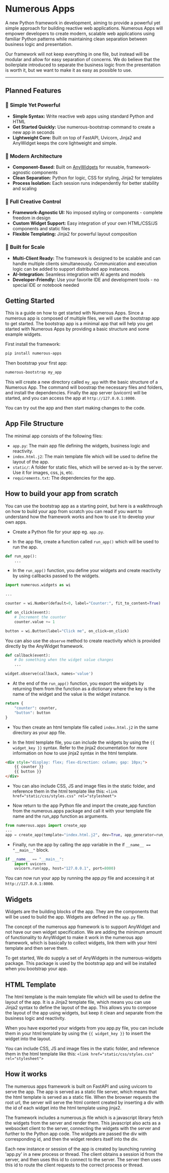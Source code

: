 # Numerous Apps

A new Python framework in development, aiming to provide a powerful yet simple approach for building reactive web applications. Numerous Apps will empower developers to create modern, scalable web applications using familiar Python patterns while maintaining clean separation between business logic and presentation.

Our framework will not keep everything in one file, but instead will be modular and allow for easy separation of concerns. We do believe that the boilerplate introduced to separate the business logic from the presentation is worth it, but we want to make it as easy as possible to use.

---

## Planned Features

### 🚀 **Simple Yet Powerful**
- **Simple Syntax:** Write reactive web apps using standard Python and HTML 
- **Get Started Quickly:** Use numerous-bootstrap command to create a new app in seconds
- **Lightweight Core:** Built on top of FastAPI, Uvicorn, Jinja2 and AnyWidget keeps the core lightweight and simple.

### 🔧 **Modern Architecture**
- **Component-Based:** Built on [AnyWidgets](https://anywidgets.dev/) for reusable, framework-agnostic components
- **Clean Separation:** Python for logic, CSS for styling, Jinja2 for templates
- **Process Isolation:** Each session runs independently for better stability and scaling

### 🎨 **Full Creative Control**
- **Framework-Agnostic UI:** No imposed styling or components - complete freedom in design
- **Custom Widget Support:** Easy integration of your own HTML/CSS/JS components and static files
- **Flexible Templating:** Jinja2 for powerful layout composition

### 💪 **Built for Scale**
- **Multi-Client Ready:** The framework is designed to be scalable and can handle multiple clients simultaneously. Communication and execution logic can be added to support distributed app instances.
- **AI-Integration:** Seamless integration with AI agents and models
- **Developer-Friendly:** Use your favorite IDE and development tools - no special IDE or notebook needed

## Getting Started

This is a guide on how to get started with Numerous Apps. Since a numerous app is composed of multiple files, we will use the bootstrap app to get started. The bootstrap app is a minimal app that will help you get started with Numerous Apps by providing a basic structure and some example widgets.

First install the framework:

```bash
pip install numerous-apps
```

Then bootstrap your first app:

```bash
numerous-bootstrap my_app   
```

This will create a new directory called `my_app` with the basic structure of a Numerous App. The command will boostrap the necessary files and folders, and install the dependencies. Finally the app server (uvicorn) will be started, and you can access the app at `http://127.0.0.1:8000`.

You can try out the app and then start making changes to the code.

## App File Structure

The minimal app consists of the following files:

- `app.py`: The main app file defining the widgets, business logic and reactivity.
- `index.html.j2`: The main template file which will be used to define the layout of the app.
- `static/`: A folder for static files, which will be served as-is by the server. Use it for images, css, js, etc.
- `requirements.txt`: The dependencies for the app.

## How to build your app from scratch

You can use the bootstrap app as a starting point, but here is a walkthrough on how to build your app from scratch you can read if you want to understand how the framework works and how to use it to develop your own apps.

- Create a Python file for your app eg. `app.py`.

- In the app file, create a function called `run_app()` which will be used to run the app.
```python
def run_app():
    ...
```

- In the `run_app()` function, you define your widgets and create reactivity by using callbacks passed to the widgets.

```python
import numerous.widgets as wi

...

counter = wi.Number(default=0, label="Counter:", fit_to_content=True)

def on_click(event):
    # Increment the counter
    counter.value += 1

button = wi.Button(label="Click me", on_click=on_click)
```

You can also use the `observe` method to create reactivity which is provided directly by the AnyWidget framework.

```python
def callback(event):
    # Do something when the widget value changes
    ...

widget.observe(callback, names='value')
```

- At the end of the `run_app()` function, you export the widgets by returning them from the function as a dictionary where the key is the name of the widget and the value is the widget instance.
```python
return {
    "counter": counter,
    "button": button
}
```

- You then create an html template file called `index.html.j2` in the same directory as your app file.

- In the html template file, you can include the widgets by using the `{{ widget_key }}` syntax. Refer to the jinja2 documentation for more information on how to use jinja2 syntax in the html template.

```html
<div style="display: flex; flex-direction: column; gap: 10px;">
    {{ counter }}
    {{ button }}
</div>
```

- You can also include CSS, JS and image files in the static folder, and reference them in the html template like this: `<link href="static/css/styles.css" rel="stylesheet">`

- Now return to the app Python file and import the create_app function from the numerous.apps package and call it with your template file name and the run_app function as arguments.

```python
from numerous.apps import create_app
...
app = create_app(template="index.html.j2", dev=True, app_generator=run_app)
```

- Finally, run the app by calling the app variable in the if `__name__ == "__main__"` block.

```python
if __name__ == "__main__":
    import uvicorn
    uvicorn.run(app, host="127.0.0.1", port=8000)
```

You can now run your app by running the app.py file and accessing it at `http://127.0.0.1:8000`.


## Widgets

Widgets are the building blocks of the app. They are the components that will be used to build the app. Widgets are defined in the `app.py` file.

The concept of the numerous app framework is to support AnyWidget and not have our own widget specification. We are adding the minimum amount of functionality to AnyWidget to make it work in the numerous app framework, which is basically to collect widgets, link them with your html template and then serve them.

To get started, We do supply a set of AnyWidgets in the numerous-widgets package. This package is used by the bootstrap app and will be installed when you bootstrap your app.

## HTML Template

The html template is the main template file which will be used to define the layout of the app. It is a Jinja2 template file, which means you can use Jinja2 syntax to define the layout of the app. This allows you to compose the layout of the app using widgets, but keep it clean and separate from the business logic and reactivity.

When you have exported your widgets from you app.py file, you can include them in your html template by using the `{{ widget_key }}` to insert the widget into the layout.

You can include CSS, JS and image files in the static folder, and reference them in the html template like this: `<link href="static/css/styles.css" rel="stylesheet">`

## How it works

The numerous apps framework is built on FastAPI and using uvicorn to serve the app. The app is served as a static file server, which means that the html template is served as a static file. 
When the browser requests the root url, the server will serve the html content created by inserting a div with the id of each widget into the html template using jinja2.

The framework includes a numerous.js file which is a javascript library fetch the widgets from the server and render them. This javascript also acts as a websocket client to the server, connecting the widgets with the server and further to the Python app code. The widgets are passed the div with corresponding id, and then the widget renders itself into the div.

Each new instance or session of the app is created by launching running 'app.py' in a new process or thread. The client obtains a session id from the server, and then uses this id to connect to the server. The server then uses this id to route the client requests to the correct process or thread.
